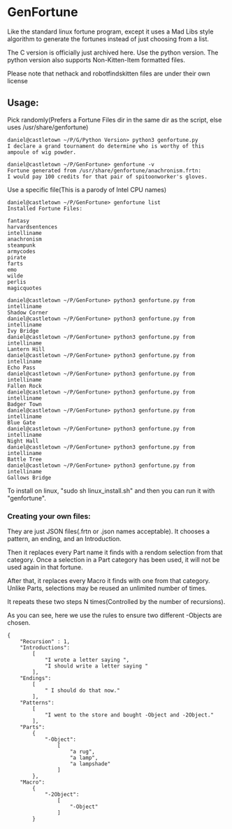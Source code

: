 # GenFortune

Like the standard linux fortune program, except it uses a Mad Libs style algorithm to generate the fortunes instead of just
choosing from a list.  

The C version is officially just archived here. Use  the python version.  The python version also supports Non-Kitten-Item formatted files.


Please note that nethack and robotfindskitten files are under their own license




## Usage:

Pick randomly(Prefers a Fortune Files dir in the same dir as the script, else uses /usr/share/genfortune)
```
daniel@castletown ~/P/G/Python Version> python3 genfortune.py
I declare a grand tournament do determine who is worthy of this ampoule of wig powder.

daniel@castletown ~/P/GenFortune> genfortune -v
Fortune generated from /usr/share/genfortune/anachronism.frtn:
I would pay 100 credits for that pair of spitoonworker's gloves.
```

Use a specific file(This is a parody of Intel CPU names)
```
daniel@castletown ~/P/GenFortune> genfortune list
Installed Fortune Files:

fantasy
harvardsentences
intelliname
anachronism
steampunk
armycodes
pirate
farts
emo
wilde
perlis
magicquotes

daniel@castletown ~/P/GenFortune> python3 genfortune.py from intelliname
Shadow Corner
daniel@castletown ~/P/GenFortune> python3 genfortune.py from intelliname
Ivy Bridge
daniel@castletown ~/P/GenFortune> python3 genfortune.py from intelliname
Lantern Hill
daniel@castletown ~/P/GenFortune> python3 genfortune.py from intelliname
Echo Pass
daniel@castletown ~/P/GenFortune> python3 genfortune.py from intelliname
Fallen Rock
daniel@castletown ~/P/GenFortune> python3 genfortune.py from intelliname
Badger Town
daniel@castletown ~/P/GenFortune> python3 genfortune.py from intelliname
Blue Gate
daniel@castletown ~/P/GenFortune> python3 genfortune.py from intelliname
Night Hall
daniel@castletown ~/P/GenFortune> python3 genfortune.py from intelliname
Battle Tree
daniel@castletown ~/P/GenFortune> python3 genfortune.py from intelliname
Gallows Bridge
```


To install on linux, "sudo sh linux_install.sh" and then you can run it with "genfortune".


### Creating your own files:

They are just JSON files(.frtn or .json names acceptable). It chooses a pattern, an ending, and an Introduction.

Then it replaces every Part name it finds with a rendom selection from that category. Once a selection
in a Part category has been used, it will not be used again in that fortune.

After that, it replaces every Macro it finds with one from that category. Unlike Parts, selections may be reused an unlimited number of times.

It repeats these two steps N times(Controlled by the number of recursions).

As you can see, here we use the rules to ensure two different -Objects are chosen.


```
{
    "Recursion" : 1,
    "Introductions":
        [
            "I wrote a letter saying ",
            "I should write a letter saying "
        ],
    "Endings":
        [
            " I should do that now."
        ],
    "Patterns":
        [
            "I went to the store and bought -Object and -2Object."
        ],
    "Parts":
        {
            "-Object":
                [
                    "a rug",
                    "a lamp",
                    "a lampshade"
                ]
        },
    "Macro":
        {
            "-2Object":
                [
                    "-Object"
                ]
        }
```